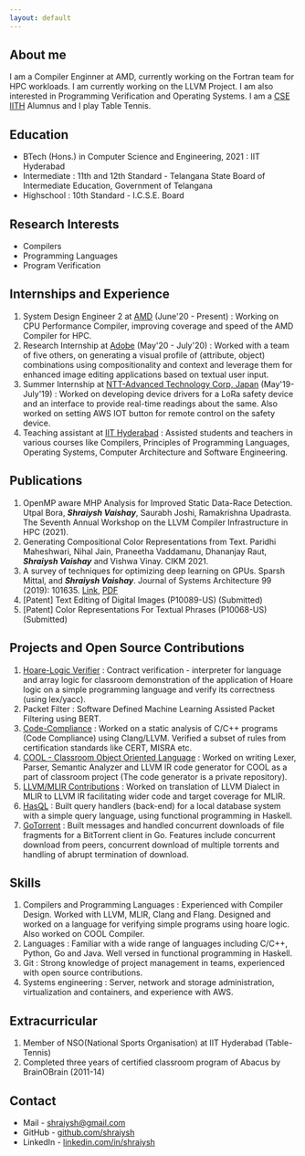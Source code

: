 ```yaml
---
layout: default
---
```


## About me

I am a Compiler Enginner at AMD, currently working on the Fortran team for HPC workloads. I am currently working on the LLVM Project. I am also interested in Programming Verification and Operating Systems. I am a [CSE IITH](https://cse.iith.ac.in/) Alumnus and I play Table Tennis.

## Education

 - BTech (Hons.) in Computer Science and Engineering, 2021
   : IIT Hyderabad
 - Intermediate
   : 11th and 12th Standard - Telangana State Board of Intermediate Education, Government of Telangana
 - Highschool
   : 10th Standard - I.C.S.E. Board

## Research Interests

 - Compilers
 - Programming Languages
 - Program Verification

## Internships and Experience

 1. System Design Engineer 2 at [AMD](https://www.amd.com/en) (June'20 - Present)
    : Working on CPU Performance Compiler, improving coverage and speed of the AMD Compiler for HPC.
 2. Research Internship at [Adobe](https://research.adobe.com/) (May'20 - July'20)
    : Worked with a team of five others, on generating a visual profile of (attribute, object) combinations using compositionality and context and leverage them for enhanced image editing applications based on textual user input.
 3. Summer Internship at [NTT-Advanced Technology Corp, Japan](https://www.ntt-at.com/) (May'19-July'19)
    : Worked on developing device drivers for a LoRa safety device and an interface to provide real-time readings about the same. Also worked on setting AWS IOT button for remote control on the safety device.
 4. Teaching assistant at [IIT Hyderabad](https://www.iith.ac.in)
    : Assisted students and teachers in various courses like Compilers, Principles of Programming Languages, Operating Systems, Computer Architecture and Software Engineering.

## Publications

 1. OpenMP aware MHP Analysis for Improved Static Data-Race Detection. Utpal Bora, ___Shraiysh Vaishay___, Saurabh Joshi, Ramakrishna Upadrasta. The Seventh Annual Workshop on the LLVM Compiler Infrastructure in HPC (2021).
 1. Generating Compositional Color Representations from Text. Paridhi Maheshwari, Nihal Jain, Praneetha Vaddamanu, Dhananjay Raut, ___Shraiysh Vaishay___ and Vishwa Vinay. CIKM 2021.
 1. A survey of techniques for optimizing deep learning on GPUs. Sparsh Mittal, and ___Shraiysh Vaishay___. Journal of Systems Architecture 99 (2019): 101635. [Link](https://www.sciencedirect.com/science/article/abs/pii/S1383762119302656), [PDF](https://www.researchgate.net/profile/Sparsh-Mittal-2/publication/335292390_A_Survey_of_Techniques_for_Optimizing_Deep_Learning_on_GPUs/links/5d5cff6ba6fdcc55e81c21fb/A-Survey-of-Techniques-for-Optimizing-Deep-Learning-on-GPUs.pdf) 
 1. \[Patent\] Text Editing of Digital Images (P10089-US) (Submitted)
 1. \[Patent\] Color Representations For Textual Phrases (P10068-US) (Submitted)

## Projects and Open Source Contributions

 1. [Hoare-Logic Verifier](https://github.com/shraiysh/hoare-logic)
    : Contract verification - interpreter for language and array logic for classroom demonstration of the application of Hoare logic on a simple programming language and verify its correctness (using lex/yacc).
 1. Packet Filter
    : Software Defined Machine Learning Assisted Packet Filtering using BERT.
 1. [Code-Compliance](https://github.com/sbjoshi/code-compliance)
    : Worked on a static analysis of C/C++ programs (Code Compliance) using Clang/LLVM. Verified a subset of rules from certification standards like CERT, MISRA etc.
 1. [COOL - Classroom Object Oriented Language](https://github.com/shraiysh/CoolSemanticAnalyzer)
    : Worked on writing Lexer, Parser, Semantic Analyzer and LLVM IR code generator for COOL as a part of classroom project (The code generator is a private repository).
 1. [LLVM/MLIR Contributions](https://reviews.llvm.org/people/revisions/19492/)
    : Worked on translation of LLVM Dialect in MLIR to LLVM IR facilitating wider code and target coverage for MLIR.
 1. [HasQL](https://github.com/shraiysh/HaSSQL)
    : Built query handlers (back-end) for a local database system with a simple query language, using functional programming in Haskell.
 1. [GoTorrent](https://github.com/shraiysh/GoTorrent)
    : Built messages and handled concurrent downloads of file fragments for a BitTorrent client in Go. Features include concurrent download from peers, concurrent download of multiple torrents and handling of abrupt termination of download.

## Skills

 1. Compilers and Programming Languages
    : Experienced with Compiler Design. Worked with LLVM, MLIR, Clang and Flang. Designed and worked on a language for verifying simple programs using hoare logic. Also worked on COOL Compiler.
 2. Languages
    : Familiar with a wide range of languages including C/C++, Python, Go and Java. Well versed in functional programming in Haskell.
 3. Git
    : Strong knowledge of project management in teams, experienced with open source contributions.
 4. Systems engineering
    : Server, network and storage administration, virtualization and containers, and experience with AWS.

## Extracurricular
 1. Member of NSO(National Sports Organisation) at IIT Hyderabad (Table-Tennis)
 2. Completed three years of certified classroom program of Abacus by BrainOBrain (2011-14)

## Contact
 - Mail - [shraiysh@gmail.com](mailto:shraiysh@gmail.com)
 - GitHub - [github.com/shraiysh](https://www.github.com/shraiysh)
 - LinkedIn - [linkedin.com/in/shraiysh](https://www.linkedin.com/in/shraiysh)
